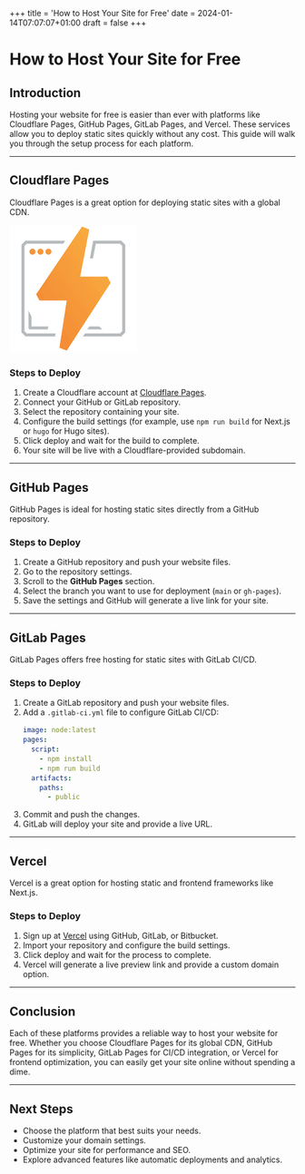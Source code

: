 +++
title = 'How to Host Your Site for Free'
date = 2024-01-14T07:07:07+01:00
draft = false
+++
# How to Host Your Site for Free

## Introduction
Hosting your website for free is easier than ever with platforms like Cloudflare Pages, GitHub Pages, GitLab Pages, and Vercel. These services allow you to deploy static sites quickly without any cost. This guide will walk you through the setup process for each platform.

---

## Cloudflare Pages
Cloudflare Pages is a great option for deploying static sites with a global CDN.

![Cloudflare Page Icon](images/cloud-flare-pages.png)

### Steps to Deploy
1. Create a Cloudflare account at [Cloudflare Pages](https://pages.cloudflare.com/).
2. Connect your GitHub or GitLab repository.
3. Select the repository containing your site.
4. Configure the build settings (for example, use `npm run build` for Next.js or `hugo` for Hugo sites).
5. Click deploy and wait for the build to complete.
6. Your site will be live with a Cloudflare-provided subdomain.

---

## GitHub Pages
GitHub Pages is ideal for hosting static sites directly from a GitHub repository.

### Steps to Deploy
1. Create a GitHub repository and push your website files.
2. Go to the repository settings.
3. Scroll to the **GitHub Pages** section.
4. Select the branch you want to use for deployment (`main` or `gh-pages`).
5. Save the settings and GitHub will generate a live link for your site.

---

## GitLab Pages
GitLab Pages offers free hosting for static sites with GitLab CI/CD.

### Steps to Deploy
1. Create a GitLab repository and push your website files.
2. Add a `.gitlab-ci.yml` file to configure GitLab CI/CD:
   ```yaml
   image: node:latest
   pages:
     script:
       - npm install
       - npm run build
     artifacts:
       paths:
         - public
   ```
3. Commit and push the changes.
4. GitLab will deploy your site and provide a live URL.

---

## Vercel
Vercel is a great option for hosting static and frontend frameworks like Next.js.

### Steps to Deploy
1. Sign up at [Vercel](https://vercel.com/) using GitHub, GitLab, or Bitbucket.
2. Import your repository and configure the build settings.
3. Click deploy and wait for the process to complete.
4. Vercel will generate a live preview link and provide a custom domain option.

---

## Conclusion
Each of these platforms provides a reliable way to host your website for free. Whether you choose Cloudflare Pages for its global CDN, GitHub Pages for its simplicity, GitLab Pages for CI/CD integration, or Vercel for frontend optimization, you can easily get your site online without spending a dime.

---

## Next Steps
- Choose the platform that best suits your needs.
- Customize your domain settings.
- Optimize your site for performance and SEO.
- Explore advanced features like automatic deployments and analytics.



